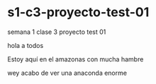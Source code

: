 # s1-c3-proyecto-test-01
semana 1 clase 3 proyecto test 01

hola a todos

Estoy aquí en el amazonas con mucha hambre

wey acabo de ver una anaconda enorme
